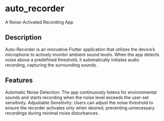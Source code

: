 # auto_recorder
A Noise-Activated Recording App

## Description
Auto-Recorder is an innovative Flutter application that utilizes the device’s microphone to actively monitor ambient sound levels. When the app detects noise above a predefined threshold, it automatically initiates audio recording, capturing the surrounding sounds.

## Features
Automatic Noise Detection: The app continuously listens for environmental sounds and starts recording when the noise level exceeds the user-set sensitivity.
Adjustable Sensitivity: Users can adjust the noise threshold to ensure the recorder activates only when desired, preventing unnecessary recordings during minimal noise disturbances.
